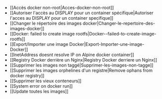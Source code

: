 * [[Accès docker non-root|Acces-docker-non-root]]
* [[Autoriser l'accès au DISPLAY pour un container spécifique|Autoriser l'acces au DISPLAY pour un container specifique]]
* [[Changer le répertoire des images docker|Changer-le-repertoire-des-images-docker]]
* [[Docker: failed to create image rootfs|Docker--failed-to-create-image-rootfs]]
* [[Export/Importer une image Docker|Export-Importer-une-image-Docker]]
* [[InetAddress doesnt resolve IP on Alpine docker container]]
* [[Registry Docker derrière un Nginx|Registry Docker derriere un Nginx]]
* [[Supprimer les images non taggé|Supprimer-les-images-non-tagge]]
* [[Supprimer les images orphelines d'un registre|Remove ophans from docker registry]]
* [[Supprimer les vieux conteneurs]]
* [[System error on docker run]]
* [[Update toutes les images]]

<!-- --- tags: docker -->
